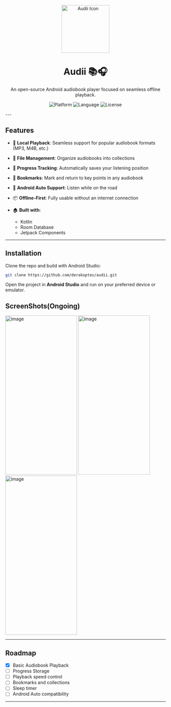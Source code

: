 <p align="center">
  <img src="https://github.com/user-attachments/assets/f9cfda6f-afbd-437e-97af-a28d9e893cf3" alt="Audii Icon" width="150" height="150" />
</p>

<h1 align="center">Audii 📚🎧</h1>

<p align="center">
  An open-source Android audiobook player focused on seamless offline playback.
</p>

<p align="center">
  <img src="https://img.shields.io/badge/platform-Android-green" alt="Platform">
  <img src="https://img.shields.io/badge/language-Kotlin-blue" alt="Language">
  <img src="https://img.shields.io/badge/license-Apache%202.0-blue" alt="License">
</p>
---

## Features

* 🎵 **Local Playback**: Seamless support for popular audiobook formats (MP3, M4B, etc.)
* 📁 **File Management**: Organize audiobooks into collections
* 📌 **Progress Tracking**: Automatically saves your listening position
* 🔖 **Bookmarks**: Mark and return to key points in any audiobook
* 🚗 **Android Auto Support**: Listen while on the road
* 📦 **Offline-First**: Fully usable without an internet connection
* 🏠 **Built with**:

  * Kotlin
  * Room Database
  * Jetpack Components

---

## Installation

Clone the repo and build with Android Studio:

```bash
git clone https://github.com/derakoptes/audii.git
```

Open the project in **Android Studio** and run on your preferred device or emulator.

## ScreenShots(Ongoing)


<img width="225" height="500" alt="image" src="https://github.com/user-attachments/assets/a15b7651-3a39-4e58-bdcd-edacd70fd288" />
<img width="225" height="500" alt="image" src="https://github.com/user-attachments/assets/4cde2b2a-a7b0-4398-923f-ea57916f92bb" />
<img width="225" height="500" alt="image" src="https://github.com/user-attachments/assets/51da9463-8d94-4dcf-9cb9-7dca681d81a7" />


---

## Roadmap
* [x] Basic Audiobook Playback
* [ ] Progress Storage
* [ ] Playback speed control
* [ ] Bookmarks and collections
* [ ] Sleep timer
* [ ] Android Auto compatibility

---
